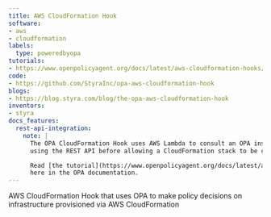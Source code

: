 ```yaml
---
title: AWS CloudFormation Hook
software:
- aws
- cloudformation
labels:
  type: poweredbyopa
tutorials:
- https://www.openpolicyagent.org/docs/latest/aws-cloudformation-hooks/
code:
- https://github.com/StyraInc/opa-aws-cloudformation-hook
blogs:
- https://blog.styra.com/blog/the-opa-aws-cloudformation-hook
inventors:
- styra
docs_features:
  rest-api-integration:
    note: |
      The OPA CloudFormation Hook uses AWS Lambda to consult an OPA instance
      using the REST API before allowing a CloudFormation stack to be created.

      Read [the tutorial](https://www.openpolicyagent.org/docs/latest/aws-cloudformation-hooks/)
      here in the OPA documentation.
---
```

AWS CloudFormation Hook that uses OPA to make policy decisions on infrastructure provisioned via AWS CloudFormation
